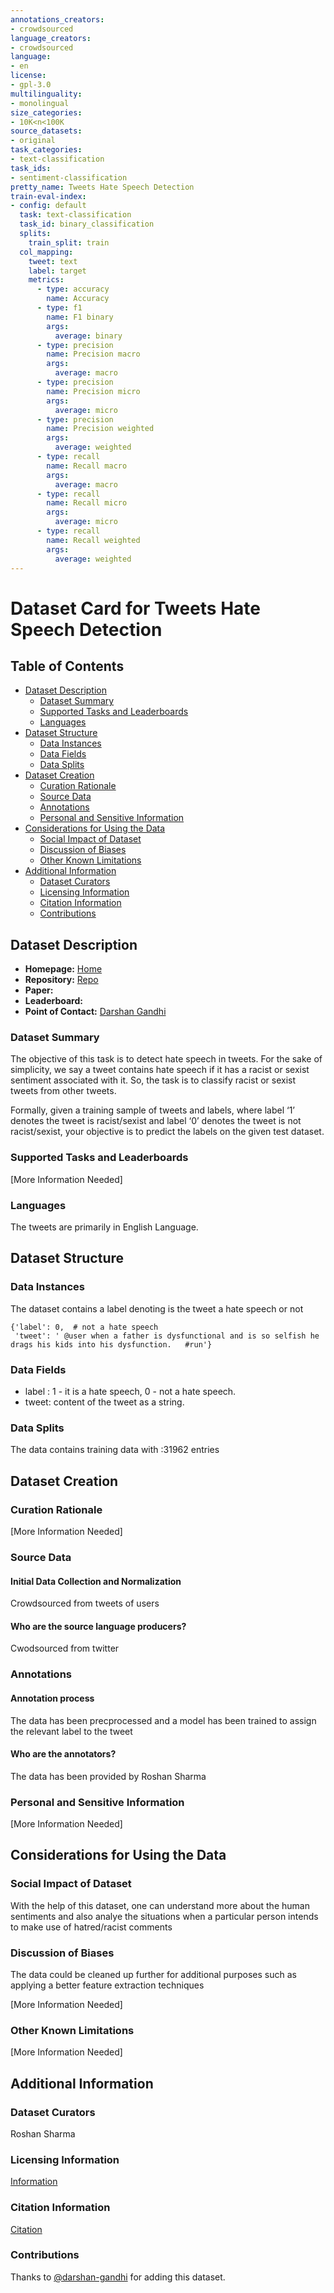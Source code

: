 ```yaml
---
annotations_creators:
- crowdsourced
language_creators:
- crowdsourced
language:
- en
license:
- gpl-3.0
multilinguality:
- monolingual
size_categories:
- 10K<n<100K
source_datasets:
- original
task_categories:
- text-classification
task_ids:
- sentiment-classification
pretty_name: Tweets Hate Speech Detection
train-eval-index:
- config: default
  task: text-classification
  task_id: binary_classification
  splits:
    train_split: train
  col_mapping:
    tweet: text
    label: target
    metrics:
      - type: accuracy
        name: Accuracy
      - type: f1
        name: F1 binary
        args:
          average: binary
      - type: precision
        name: Precision macro
        args:
          average: macro
      - type: precision
        name: Precision micro
        args:
          average: micro
      - type: precision
        name: Precision weighted
        args:
          average: weighted
      - type: recall
        name: Recall macro
        args:
          average: macro
      - type: recall
        name: Recall micro
        args:
          average: micro
      - type: recall
        name: Recall weighted
        args:
          average: weighted
---
```


# Dataset Card for Tweets Hate Speech Detection

## Table of Contents
- [Dataset Description](#dataset-description)
  - [Dataset Summary](#dataset-summary)
  - [Supported Tasks and Leaderboards](#supported-tasks-and-leaderboards)
  - [Languages](#languages)
- [Dataset Structure](#dataset-structure)
  - [Data Instances](#data-instances)
  - [Data Fields](#data-fields)
  - [Data Splits](#data-splits)
- [Dataset Creation](#dataset-creation)
  - [Curation Rationale](#curation-rationale)
  - [Source Data](#source-data)
  - [Annotations](#annotations)
  - [Personal and Sensitive Information](#personal-and-sensitive-information)
- [Considerations for Using the Data](#considerations-for-using-the-data)
  - [Social Impact of Dataset](#social-impact-of-dataset)
  - [Discussion of Biases](#discussion-of-biases)
  - [Other Known Limitations](#other-known-limitations)
- [Additional Information](#additional-information)
  - [Dataset Curators](#dataset-curators)
  - [Licensing Information](#licensing-information)
  - [Citation Information](#citation-information)
  - [Contributions](#contributions)

## Dataset Description

- **Homepage:** [Home](https://github.com/sharmaroshan/Twitter-Sentiment-Analysis)
- **Repository:** [Repo](https://github.com/sharmaroshan/Twitter-Sentiment-Analysis/blob/master/train_tweet.csv)
- **Paper:**
- **Leaderboard:**
- **Point of Contact:** [Darshan Gandhi](darshangandhi1151@gmail.com)

### Dataset Summary

The objective of this task is to detect hate speech in tweets. For the sake of simplicity, we say a tweet contains hate speech if it has a racist or sexist sentiment associated with it. So, the task is to classify racist or sexist tweets from other tweets.

Formally, given a training sample of tweets and labels, where label ‘1’ denotes the tweet is racist/sexist and label ‘0’ denotes the tweet is not racist/sexist, your objective is to predict the labels on the given test dataset.

### Supported Tasks and Leaderboards

[More Information Needed]

### Languages
The tweets are primarily in English Language.

## Dataset Structure

### Data Instances

The dataset contains a label denoting is the tweet a hate speech or not

```
{'label': 0,  # not a hate speech
 'tweet': ' @user when a father is dysfunctional and is so selfish he drags his kids into his dysfunction.   #run'}
```


### Data Fields

* label : 1 - it is a hate speech, 0 - not a hate speech.
* tweet: content of the tweet as a string.

### Data Splits

The data contains training data with :31962 entries

## Dataset Creation

### Curation Rationale

[More Information Needed]

### Source Data

#### Initial Data Collection and Normalization

Crowdsourced from tweets of users

#### Who are the source language producers?

Cwodsourced from twitter

### Annotations

#### Annotation process

The data has been precprocessed and a model has been trained to assign the relevant label to the tweet

#### Who are the annotators?

The data has been provided by Roshan Sharma

### Personal and Sensitive Information

[More Information Needed]

## Considerations for Using the Data

### Social Impact of Dataset

With the help of this dataset, one can understand more about the human sentiments and also analye the situations when a particular person intends to make use of   hatred/racist comments

### Discussion of Biases

The data could be cleaned up further for additional purposes such as applying a better feature extraction techniques


[More Information Needed]

### Other Known Limitations

[More Information Needed]

## Additional Information

### Dataset Curators

Roshan Sharma

### Licensing Information

[Information](https://github.com/sharmaroshan/Twitter-Sentiment-Analysis/blob/master/LICENSE)

### Citation Information

[Citation](https://github.com/sharmaroshan/Twitter-Sentiment-Analysis/blob/master/CONTRIBUTING.md)

### Contributions

Thanks to [@darshan-gandhi](https://github.com/darshan-gandhi) for adding this dataset.
